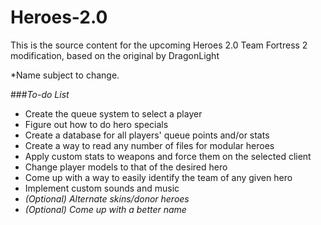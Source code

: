# Heroes-2.0
This is the source content for the upcoming Heroes 2.0 Team Fortress 2 modification, based on the original by DragonLight

*Name subject to change.

###*To-do List*
* Create the queue system to select a player
* Figure out how to do hero specials
* Create a database for all players' queue points and/or stats
* Create a way to read any number of files for modular heroes
* Apply custom stats to weapons and force them on the selected client
* Change player models to that of the desired hero
* Come up with a way to easily identify the team of any given hero
* Implement custom sounds and music
* *(Optional) Alternate skins/donor heroes*
* *(Optional) Come up with a better name*
